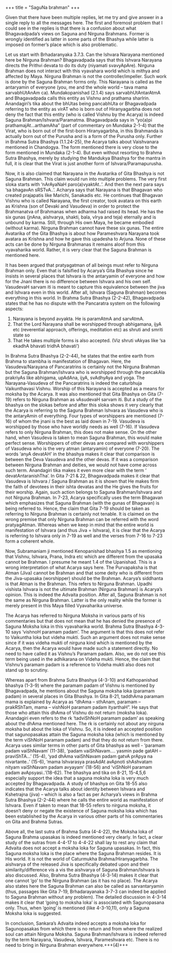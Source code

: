 +++
title = "SaguNa brahman"
+++

Given that there have been multiple replies, let me try and give answer in a single reply to all the messages here. The first and foremost problem that I could see in the replies is that there is a confusion about what Bhagavadpada’s views on Saguna and Nirguna Brahmans. Former is wrongly identified as latter in some parts of the Bhashya while latter is imposed on former’s place which is also problematic.

Let us start with Brhadaranyaka 3.7.3. Can the Ishvara Narayana mentioned here be Nirguna Brahman? Bhagavadpada says that this Ishvara Narayana directs the Prithvi devata to do its duty (niyamati svavyApAre). Nirguna Brahman does not interact with this vyavahara world which is mithya and affected by Maya. Nirguna Brahman is not the controller/impeller. Such work is done by the Saguna Brahman forms only. This Narayana is called as the antaryamin of everyone (you, me and the whole world – tava mama sarvabhUtAnAm ca).
Mundakopanishad (2.1.4) says sarvabhUtAntarAtmA and Bhagavadpada calls this entity as Vishnu and prathama sharIrin. Anandagiri’s tika about the bhUtas being pancabhUta or Bhagavadpada referring to the entity as virAT who is born out of Hiranyagarbha does not deny the fact that this entity (who is called Vishnu by the Acarya) is indeed Saguna Brahman/Ishvara/Paramatma. Bhagavadpada says in “yo(a)pi prathamajAt…arthamAha” (part of commentary on Mundaka 2-1-4) that the Virat, who is born out of the first-born Hiranyagarbha, in this Brahmanda is actually born out of the Purusha and is a form of the Purusha only. Further in Brahma Sutra Bhashya (1.1.24-25), the Acarya talks about Vaishvanara mentioned in Chandogya. The form mentioned there is very close to the form mentioned in Mundaka (2-1-4). But even without resorting to Brahma Sutra Bhashya, merely by studying the Mandukya Bhashya for the mantra in full, it is clear that the Virat is just another form of Ishvara/Paramapurusha.

Now, it is also claimed that Narayana in the Avatarika of Gita Bhashya is not Saguna Brahman. This claim would run into multiple problems. The very first sloka starts with ‘nArAyaNaH paro(a)vyaktAt..’. And then the next para says ‘sa bhagavAn sRSTvA..’. Acharya says that Narayana is that Bhagavan who created prajapatis like Marichi, Sanakadis etc. He continues that Bhagavan Vishnu who is called Narayana, the first creator, took avatara on this earth as Krishna (son of Devaki and Vasudeva) in order to protect the Brahmanatva of Brahmanas when adharma had raised its head. He has the six gunas (jnAna, aishvarya, shakti, bala, vIrya and teja) eternally and is unbound by karma. Still, through His own Maya, he became embodied (without karma). Nirguna Brahman cannot have these six gunas. The entire Avatarika of the Gita Bhashya is about how Parameshvara Narayana took avatara as Krishna and how he gave this upadesha to Arjuna. None of these acts can be done by Nirguna Brahmanas it remains aloof from this vyavaharika world. Rather, it is very clear that the Saguna Brahman is mentioned here.

It has been argued that pratyagatman of all beings must refer to Nirguna Brahman only. Even that is falsified by Acarya’s Gita Bhashya since he insists in several places that Ishvara is the antaryamin of everyone and how for the Jnani there is no difference between Ishvara and his own self. VasudevaH sarvam iti is meant to capture this equivalence between the jiva and Ishvara even in this world. After all, Ishvara (Saguna Brahman) becomes everything in this world. In Brahma Sutra Bhashya (2-2-42), Bhagavadpada states that he has no dispute with the Pancaratra system on the following aspects:

1. Narayana is beyond avyakta. He is paramAtmA and sarvAtmA.
2. That the Lord Narayana shall be worshipped through abhigamana, ijyA etc (reverential approach, offerings, meditation etc) as shruti and smriti state so
3. That He takes multiple forms is also accepted. (Viz shruti vAkyas like ‘sa ekadhA bhavati tridhA bhavati’)

In Brahma Sutra Bhashya (2-2-44), he states that the entire earth from Brahma to stambha is manifestation of Bhagavan. Here, the Vasudeva/Narayana of Pancaratrins is certainly not the Nirguna Brahman but the Saguna Brahman/Ishvara who is worshipped through the pancakAla prakriyAs like abhigama, upAdAna, ijyA, svAdhyAya and yoga. The Narayana-Vasudeva of the Pancaratrins is indeed the caturbhuja Vaikunthavasi Vishnu. Worship of this Narayana is accepted as a means for moksha by the Acarya. It was also mentioned that Gita Bhashya on Gita (7-19) refers to Nirguna Brahman as vAsudevaH sarvam iti. But a study of the bhashya on the slokas before and after this sloka shows it very clearly that the Acarya is referring to the Saguna Brahman Ishvara as Vasudeva who is the antaryAmin of everything. Four types of worshippers are mentioned (7-16) of whom the jnani is the best as laid down in 7-19. Vasudeva is worshipped by those who have worldly needs as well (7-16). If Vasudeva refers to only Nirguna Brahman, this does not make sense. On the other hand, when Vasudeva is taken to mean Saguna Brahman, this would make perfect sense. Worshippers of other devas are compared with worshippers of Vasudeva who is the very atman (antaryamin) of everyone (7-20). The words ‘anyA devatAH’ in the bhashya makes it clear that comparison is between the Deva Vasudeva and the other devas. If it was a comparison between Nirguna Brahman and deities, we would not have come across such term. Anandagiri tika makes it even more clear with the term ‘ devatAntaranishTha’. In Gita 7-21 & 22, Bhagavadpada makes it clear that Vasudeva is Ishvara / Saguna Brahman as it is shown that He makes firm the faith of devotees in their ishta devatas and the He gives the fruits for their worship. Again, such action belongs to Saguna Brahman/Ishvara and not Nirguna Brahman. In 7-23, Acarya specifically uses the term Bhagavan which emphasizes that Saguna Brahman (with the gunas of Bhagavan) is being referred to. Hence, the claim that Gita 7-19 should be taken as referring to Nirguna Brahman is certainly not tenable. It is claimed on the wrong premise that only Nirguna Brahman can be referred with the word pratyagAtman. Whereas when we keep in mind that the entire world is manifestation of Ishvara (and thus Jiva = Ishvara), it is clear that the Acarya is referring to Ishvara only in 7-19 as well and the verses from 7-16 to 7-23 form a coherent whole.

Now, Subramaniam ji mentioned Kenopanishad bhashya 1.5 as mentioning that Vishnu, Ishvara, Prana, Indra etc which are different from the upasaka cannot be Brahman. I presume he meant 1.4 of the Upanishad. This is a wrong interpretation of what Acarya says here. The Purvapaksha is that Atman (Jiva) cannot be Brahman and that some deity who is different from the Jiva-upasaka (worshipper) should be the Brahman. Acarya’s siddhanta is that Atman is the Brahman. This refers to Nirguna Brahman. Upadhi vishista Ishvara is not the ultimate Brahman (Nirguna Brahman) is Acarya’s opinion. This is indeed the Advaita position. After all, Saguna Brahman is not the same as Nirguna Brahman. Latter is the only reality while the former is merely present in this Maya filled Vyavaharika universe.

The Acarya has referred to Nirguna Moksha in various parts of his commentaries but that does not mean that he has denied the presence of Saguna Moksha loka in this vyavaharika world. Brahma Sutra Bhashya 4-3-10 says ‘vishnoH paramam padam’. The argument is that this does not refer to Vaikuntha loka but videha mukti. Such an argument does not make sense since if it was videha mukti of nirguna kind which is mentioned by the Acarya, then the Acarya would have made such a statement directly. No need to have called it as Vishnu’s Paramam padam. Also, we do not see this term being used in the adhikarana on Videha mukti. Hence, the claim that Vishnu’s paramam padam is a reference to Videha mukti also does not stand up to scrutiny.

Whereas apart from Brahma Sutra Bhashya (4-3-10) and Kathopanishad bhashya (1-3-9) where the paramam padam of Vishnu is mentioned by Bhagavadpada, he mentions about the Saguna moksha loka (paramam padam) in several places in Gita Bhashya. In Gita 8-21, taddhAma paramam mama is explained by Acarya as “dhAma – sthAnam, paramam – prakRShTam, mama – vishNoH paramam padam ityarthaH”. He says that those who attain this dhAma of Vishnu do not return (moksha loka). Anandagiri even refers to the rk ‘tadviShNoH paramam padam’ as speaking about the dhAma mentioned here. The rk is certainly not about any nirguna moksha but about the loka of Vishnu. So, it is indeed an accepted position that sagunopasakas attain the Saguna moksha loka (which is mentioned by the term viShNoH paramam padam) and that they do not return from there. Acarya uses similar terms in other parts of Gita bhashya as well - ‘paramam padam vaiShNavam’ (11-38), ‘padam vaiShNavam…. yasmin pade gatAH – praviShTA…’ (15-4), ‘yad dhAma vaiShNavam padam gatvA prApya na nivartante..’ (15-6), ‘mama Ishvarasya prasAdAt avApnoti shAshvatam nityam vaiShNavam padam avyayam’ (18-56) and ‘viShNoH paramam padam avApsyasi..’(18-62). The bhashya and tika on 8-21, 15-4,5,6 especially support the idea that a saguna moksha loka is very much accepted by Bhagavadpada. A study of bhashya on Gita 18-55 also indicates that the Acarya talks about identity between Ishvara and Kshetrajna (jiva) – which is also a fact as per Acharya’s views in Brahma Sutra Bhashya (2-2-44) where he calls the entire world as manifestation of Ishvara. Even if taken to mean that 18-55 refers to nirguna moksha, it doesn’t deny or negate the existence of Saguna moksha loka which has been established by the Acarya in various other parts of his commentaries on Gita and Brahma Sutras.

Above all, the last sutra of Brahma Sutra (4-4-22), the Moksha loka of Saguna Brahma upasakas is indeed mentioned very clearly. In fact, a clear study of the sutras from 4-4-17 to 4-4-22 shall lay to rest any claim that Advaita does not accept a moksha loka for Saguna upasakas. In fact, this Saguna moksha loka is the place where the Saguna Brahman resides. It is His world. It is not the world of Caturmukha Brahma/Hiranyagarbha.  The aishvarya of the released Jiva is specifically debated upon and their similarity/difference vis a vis the aishvarya of Saguna Brahman/Ishvara is also discussed. Also, Brahma Sutra Bhashya (4-3-14) makes it clear that one cannot ‘go’ to the Nirguna Brahman (as it has no place). The Acarya also states here the Saguna Brahman can also be called as sarvantaryamin (thus, passages like Gita 7-19, Brhadarayanaka 3-7-3 can indeed be applied to Saguna Brahman without any problem). The detailed discussion in 4-3-14 makes it clear that ‘going to moksha loka’ is associated with Sagunopasana only. Thus, when ‘going’ is mentioned (like 4-3-10,11), only a Saguna Moksha loka is suggested.

In conclusion, Sankara’s Advaita indeed accepts a moksha loka for Sagunopasakas from which there is no return and from where the realized soul can attain Nirguna Moksha. Saguna Brahman/Ishvara is indeed referred by the term Narayana, Vasudeva, Ishvara, Parameshvara etc. There is no need to bring in Nirguna Brahman everywhere.+++(4)+++ 